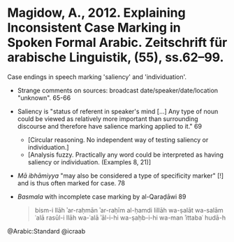 # Magidow, A., 2012. Explaining Inconsistent Case Marking in Spoken Formal Arabic. Zeitschrift für arabische Linguistik, (55), ss.62–99.

Case endings in speech marking 'saliency' and 'individuation'.

- Strange comments on sources: broadcast date/speaker/date/location "unknown". 65-66

- Saliency is "status of referent in speaker's mind [...] Any type of noun could be viewed as relatively more important than surrounding discourse and therefore have salience marking applied to it." 69 
  - [Circular reasoning. No independent way of testing saliency or individuation.] 
  - [Analysis fuzzy. Practically any word could be interpreted as having saliency or individuation. (Examples 8, 21)]

- *Mā ibhāmiyya* "may also be considered a type of specificity marker" [!] and is thus often marked for case. 78

- *Basmala* with incomplete case marking by al-Qaraḍāwi 89

  > bism-i llāh ʾar-raḥmān ʾar-raḥīm al-ḥamdi lillāh wa-ṣalāt wa-salām ʿalā rasūl-i llāh wa-ʿalā ʾāl-i-hi wa-ṣaḥb-i-hi wa-man ʾittabaʿ hudā-h

@Arabic:Standard
@icraab
